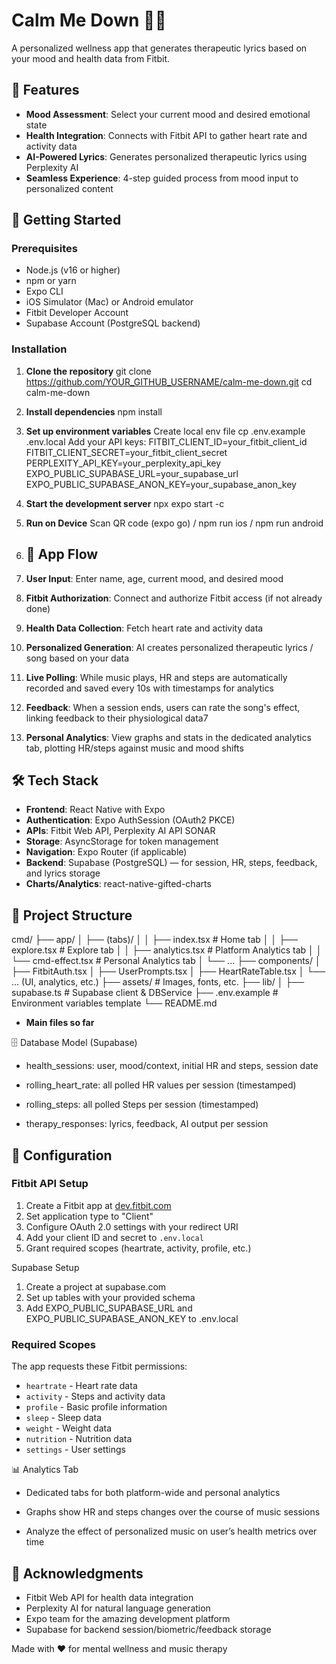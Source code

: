 # Calm Me Down 🎵💚

A personalized wellness app that generates therapeutic lyrics based on your mood and health data from Fitbit.

## 🌟 Features

- **Mood Assessment**: Select your current mood and desired emotional state
- **Health Integration**: Connects with Fitbit API to gather heart rate and activity data
- **AI-Powered Lyrics**: Generates personalized therapeutic lyrics using Perplexity AI
- **Seamless Experience**: 4-step guided process from mood input to personalized content

## 🚀 Getting Started

### Prerequisites

- Node.js (v16 or higher)
- npm or yarn
- Expo CLI
- iOS Simulator (Mac) or Android emulator
- Fitbit Developer Account
- Supabase Account (PostgreSQL backend)

### Installation

1. **Clone the repository**
git clone https://github.com/YOUR_GITHUB_USERNAME/calm-me-down.git
cd calm-me-down

2. **Install dependencies**
npm install

3. **Set up environment variables**
   Create local env file
   cp .env.example .env.local
   Add your API keys:
   FITBIT_CLIENT_ID=your_fitbit_client_id
   FITBIT_CLIENT_SECRET=your_fitbit_client_secret
   PERPLEXITY_API_KEY=your_perplexity_api_key
   EXPO_PUBLIC_SUPABASE_URL=your_supabase_url
   EXPO_PUBLIC_SUPABASE_ANON_KEY=your_supabase_anon_key

4. **Start the development server**
npx expo start -c

5. **Run on Device**
Scan QR code (expo go) / npm run ios / npm run android 

6. ## 📱 App Flow

1. **User Input**: Enter name, age, current mood, and desired mood
2. **Fitbit Authorization**: Connect and authorize Fitbit access (if not already done)
3. **Health Data Collection**: Fetch heart rate and activity data
4. **Personalized Generation**: AI creates personalized therapeutic lyrics / song based on your data
5. **Live Polling**: While music plays, HR and steps are automatically recorded and saved every 10s with timestamps for analytics
6. **Feedback**: When a session ends, users can rate the song's effect, linking feedback to their physiological data7
7. **Personal Analytics**: View graphs and stats in the dedicated analytics tab, plotting HR/steps against music and mood shifts

## 🛠️ Tech Stack

- **Frontend**: React Native with Expo
- **Authentication**: Expo AuthSession (OAuth2 PKCE)
- **APIs**: Fitbit Web API, Perplexity AI API SONAR
- **Storage**: AsyncStorage for token management
- **Navigation**: Expo Router (if applicable)
- **Backend**: Supabase (PostgreSQL) — for session, HR, steps, feedback, and lyrics storage
- **Charts/Analytics**: react-native-gifted-charts 

## 📂 Project Structure
cmd/
├── app/
│   ├── (tabs)/
│   │   ├── index.tsx           # Home tab
│   │   ├── explore.tsx         # Explore tab
│   │   ├── analytics.tsx       # Platform Analytics tab
│   │   └── cmd-effect.tsx      # Personal Analytics tab
│   └── ...
├── components/
│   ├── FitbitAuth.tsx
│   ├── UserPrompts.tsx
│   ├── HeartRateTable.tsx
│   └── ... (UI, analytics, etc.)
├── assets/                     # Images, fonts, etc.
├── lib/
│   ├── supabase.ts             # Supabase client & DBService
├── .env.example                # Environment variables template
└── README.md

- **Main files so far** 

🗄️ Database Model (Supabase)
- health_sessions: user, mood/context, initial HR and steps, session date

- rolling_heart_rate: all polled HR values per session (timestamped)

- rolling_steps: all polled Steps per session (timestamped)

- therapy_responses: lyrics, feedback, AI output per session

## 🔧 Configuration

### Fitbit API Setup

1. Create a Fitbit app at [dev.fitbit.com](https://dev.fitbit.com)
2. Set application type to "Client"
3. Configure OAuth 2.0 settings with your redirect URI
4. Add your client ID and secret to `.env.local`
5. Grant required scopes (heartrate, activity, profile, etc.)

Supabase Setup
1. Create a project at supabase.com
2. Set up tables with your provided schema
3. Add EXPO_PUBLIC_SUPABASE_URL and EXPO_PUBLIC_SUPABASE_ANON_KEY to .env.local

### Required Scopes

The app requests these Fitbit permissions:
- `heartrate` - Heart rate data
- `activity` - Steps and activity data  
- `profile` - Basic profile information
- `sleep` - Sleep data
- `weight` - Weight data
- `nutrition` - Nutrition data
- `settings` - User settings

📊 Analytics Tab
- Dedicated tabs for both platform-wide and personal analytics

- Graphs show HR and steps changes over the course of music sessions

- Analyze the effect of personalized music on user’s health metrics over time

## 🙏 Acknowledgments

- Fitbit Web API for health data integration
- Perplexity AI for natural language generation
- Expo team for the amazing development platform
- Supabase for backend session/biometric/feedback storage

Made with ❤️ for mental wellness and music therapy